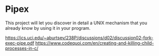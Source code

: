 # Pipex
This project will let you discover in detail a UNIX mechanism that you already know by using it in your program.

https://ics.uci.edu/~aburtsev/238P/discussions/d02/discussion02-fork-exec-pipe.pdf
https://www.codequoi.com/en/creating-and-killing-child-processes-in-c/

